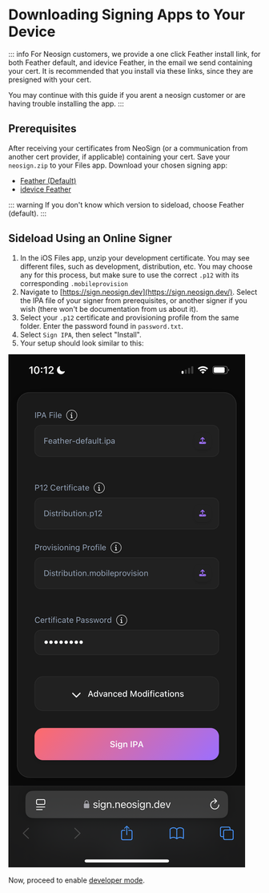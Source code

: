 # Downloading Signing Apps to Your Device

::: info
For Neosign customers, we provide a one click Feather install link, for both Feather default, and idevice Feather, in the email we send containing your cert. It is recommended that you install via these links, since they are presigned with your cert.

You may continue with this guide if you arent a neosign customer or are having trouble installing the app.
:::

## Prerequisites

After receiving your certificates from NeoSign (or a communication from another cert provider, if applicable) containing your cert. Save your `neosign.zip` to your Files app.
Download your chosen signing app:
- [Feather (Default)](https://github.com/khcrysalis/Feather/releases/latest/download/Feather-default.ipa)
- [idevice Feather](https://github.com/khcrysalis/Feather/releases/latest/download/Feather-pairing.ipa)

::: warning
If you don't know which version to sideload, choose Feather (default).
:::

## Sideload Using an Online Signer
1. In the iOS Files app, unzip your development certificate. You may see different files, such as development, distribution, etc. You may choose any for this process, but make sure to use the correct `.p12` with its corresponding `.mobileprovision`
2. Navigate to [https://sign.neosign.dev](https://sign.neosign.dev/). Select the IPA file of your signer from prerequisites, or another signer if you wish (there won't be documentation from us about it).
3. Select your `.p12` certificate and provisioning profile from the same folder. Enter the password found in `password.txt`.
4. Select `Sign IPA`, then select "Install".
5. Your setup should look similar to this:

![Signing interface](./assets/sign.png)

Now, proceed to enable [developer mode](/guide/getting-started/developer-mode).
